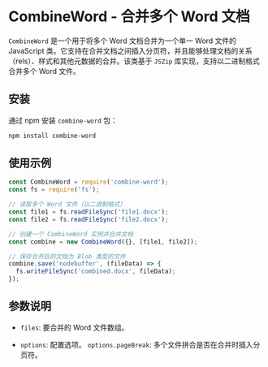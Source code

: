 # CombineWord - 合并多个 Word 文档

`CombineWord` 是一个用于将多个 Word 文档合并为一个单一 Word 文件的 JavaScript 类。它支持在合并文档之间插入分页符，并且能够处理文档的关系（rels）、样式和其他元数据的合并。该类基于 `JSZip` 库实现，支持以二进制格式合并多个 Word 文件。

## 安装

通过 npm 安装 `combine-word` 包：

```bash
npm install combine-word
```


## 使用示例

```javascript
const CombineWord = require('combine-word');
const fs = require('fs');

// 读取多个 Word 文件（以二进制格式）
const file1 = fs.readFileSync('file1.docx');
const file2 = fs.readFileSync('file2.docx');

// 创建一个 CombineWord 实例并合并文档
const combine = new CombineWord({}, [file1, file2]);

// 保存合并后的文档为 Blob 类型的文件
combine.save('nodebuffer', (fileData) => {
  fs.writeFileSync('combined.docx', fileData);
});
```

## 参数说明
- `files`: 要合并的 Word 文件数组。

- `options`: 配置选项。
  `options.pageBreak`: 多个文件拼合是否在合并时插入分页符。



